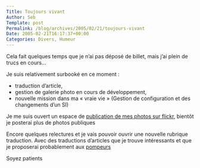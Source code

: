 ```yaml
--- 
Title: Toujours vivant
Author: Seb
Template: post
Permalink: /blog/archives/2005/02/21/toujours-vivant
Date: 2005-02-21T16:17:37+00:00
Categories: Divers, Humeur
--- 
```


Cela fait quelques temps que je n&rsquo;ai pas déposé de billet, mais j&rsquo;ai plein de trucs en cours&#8230;

<!--more-->

Je suis relativement surbooké en ce moment : 

*   traduction d&rsquo;article,
*   gestion de galerie photo en cours de développement,
*   nouvelle mission dans ma &laquo;&nbsp;vraie vie&nbsp;&raquo; (Gestion de configuration et des changements d&rsquo;un SI)

Je me suis ouvert un espace de [publication de mes photos sur flickr][1], bientôt je posterai plus de photos publiques

Encore quelques relectures et je vais pouvoir ouvrir une nouvelle rubrique traduction. Avec des traductions d&rsquo;articles que je trouve intéressants et que je proposerai probablement aux [pompeurs][2]

Soyez patients

 [1]: http://flickr.com/photos/z720 "Mes photos sur Flickr"
 [2]: http://www.pompage.net/ "Pompage.net : le webdesign puisé à la source"